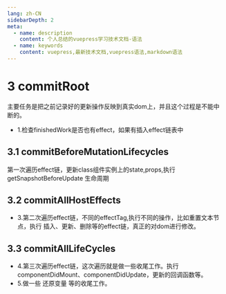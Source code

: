 ```yaml
---
lang: zh-CN
sidebarDepth: 2
meta:
  - name: description
    content: 个人总结的vuepress学习技术文档-语法
  - name: keywords
    content: vuepress,最新技术文档,vuepress语法,markdown语法
---
```


# 3 commitRoot
主要任务是把之前记录好的更新操作反映到真实dom上，并且这个过程是不能中断的。
- 1.检查finishedWork是否也有effect，如果有插入effect链表中

## 3.1 commitBeforeMutationLifecycles
第一次遍历effect链，更新class组件实例上的state,props,执行     getSnapshotBeforeUpdate 生命周期
## 3.2 commitAllHostEffects
- 3.第二次遍历effect链，不同的effectTag,执行不同的操作，比如重置文本节点，执行 插入、更新、删除等的effect链，真正的对dom进行修改。
## 3.3 commitAllLifeCycles
- 4.第三次遍历effect链，这次遍历就是做一些收尾工作。执行componentDidMount、componentDidUpdate，更新的回调函数等。
- 5.做一些 还原变量 等的收尾工作。
